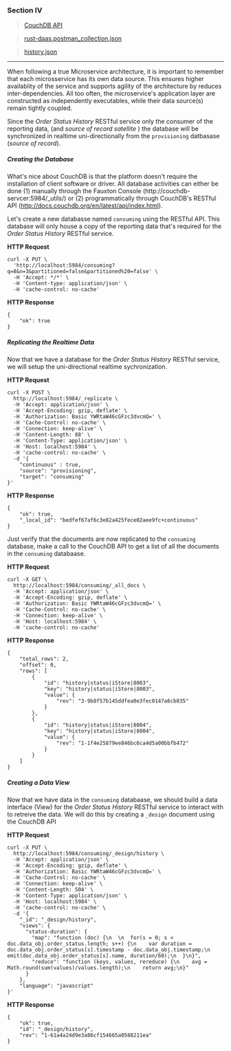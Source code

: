 ### Section IV
>[CouchDB API](http://docs.couchdb.org/en/latest/api/index.html)

>[rust-daas.postman_collection.json](https://github.com/dsietz/rust-daas/blob/master/tests/rust-daas.postman_collection.json)

>[history.json](https://github.com/dsietz/rust-daas/blob/master/tests/database/_design/history.json)

---

When following a true Microservice architecture, it is important to remember that each microsservice has its own data source. This ensures higher availablity of the service and supports agility of the architecture by reduces inter-dependencies. All too often, the  microservice's application layer are constructed as independently executables, while their data source(s) remain tightly coupled.

Since the _Order Status History_ RESTful service only the consumer of the reporting data, (and _source of record satellite_ ) the database will be synchronized in realtime uni-directionally from the `provisioning` datbasase (_source of record_). 

##### Creating the Database
What's nice about CouchDB is that the platform doesn't require the installation of client software or driver. All database activities can either be done (1) manually through the Fauxton Console (http://couchdb-servcer:5984/_utils/) or (2) programmatically through CouchDB's RESTful API (http://docs.couchdb.org/en/latest/api/index.html).

Let's create a new databasse named `consuming` using the RESTful API. This database will only house a copy of the reporting data that's required for the _Order Status History_ RESTful service.

**HTTP Request**
```
curl -X PUT \
  'http://localhost:5984/consuming?q=8&n=3&partitioned=false&partitioned%20=false' \
  -H 'Accept: */*' \
  -H 'Content-type: application/json' \
  -H 'cache-control: no-cache'
```

**HTTP Response**
```
{
    "ok": true
}
```

##### Replicating the Realtime Data
Now that we have a database for the _Order Status History_ RESTful service, we will setup the uni-directional realtime sychronization.

**HTTP Request**
```
curl -X POST \
  http://localhost:5984/_replicate \
  -H 'Accept: application/json' \
  -H 'Accept-Encoding: gzip, deflate' \
  -H 'Authorization: Basic YWRtaW46cGFzc3dvcmQ=' \
  -H 'Cache-Control: no-cache' \
  -H 'Connection: keep-alive' \
  -H 'Content-Length: 88' \
  -H 'Content-Type: application/json' \
  -H 'Host: localhost:5984' \
  -H 'cache-control: no-cache' \
  -d '{
    "continuous" : true,
    "source": "provisioning",
    "target": "consuming"
}'
```

**HTTP Response**
```
{
    "ok": true,
    "_local_id": "bedfef67af6c3e82a425fece02aee9fc+continuous"
}
```

Just verify that the documents are now replicated to the `consuming` database, make a call to the CouchDB API to get a list of all the documents in the `consuming` databaase.

**HTTP Request**
```
curl -X GET \
  http://localhost:5984/consuming/_all_docs \
  -H 'Accept: application/json' \
  -H 'Accept-Encoding: gzip, deflate' \
  -H 'Authorization: Basic YWRtaW46cGFzc3dvcmQ=' \
  -H 'Cache-Control: no-cache' \
  -H 'Connection: keep-alive' \
  -H 'Host: localhost:5984' \
  -H 'cache-control: no-cache'
  ```

**HTTP Response**
```
{
    "total_rows": 2,
    "offset": 0,
    "rows": [
        {
            "id": "history|status|iStore|8003",
            "key": "history|status|iStore|8003",
            "value": {
                "rev": "3-9b8f57b145ddfea0e3fec0147a6cb835"
            }
        },
        {
            "id": "history|status|iStore|8004",
            "key": "history|status|iStore|8004",
            "value": {
                "rev": "1-1f4e25879ee846bc6ca4d5a00bbfb472"
            }
        }
    ]
}
```

##### Creating a Data View
Now that we have data in the `consuming` databaase, we should build a data interface (View) for the _Order Status History_ RESTful service to interact with to retreive the data. We will do this by creating a `_design` document using the CouchDB API

**HTTP Request**
```
curl -X PUT \
  http://localhost:5984/consuming/_design/history \
  -H 'Accept: application/json' \
  -H 'Accept-Encoding: gzip, deflate' \
  -H 'Authorization: Basic YWRtaW46cGFzc3dvcmQ=' \
  -H 'Cache-Control: no-cache' \
  -H 'Connection: keep-alive' \
  -H 'Content-Length: 504' \
  -H 'Content-Type: application/json' \
  -H 'Host: localhost:5984' \
  -H 'cache-control: no-cache' \
  -d '{
    "_id": "_design/history",
    "views": {
      "status-duration": {
        "map": "function (doc) {\n  \n  for(s = 0; s < doc.data_obj.order_status.length; s++) {\n    var duration = doc.data_obj.order_status[s].timestamp - doc.data_obj.timestamp;\n    emit(doc.data_obj.order_status[s].name, duration/60);\n  }\n}",
        "reduce": "function (keys, values, rereduce) {\n    avg = Math.round(sum(values)/values.length);\n    return avg;\n}"
      }
    },
    "language": "javascript"
}'
```

**HTTP Response**
```
{
    "ok": true,
    "id": "_design/history",
    "rev": "1-61a4a24d9e3a86cf154665a0588211ea"
}
```